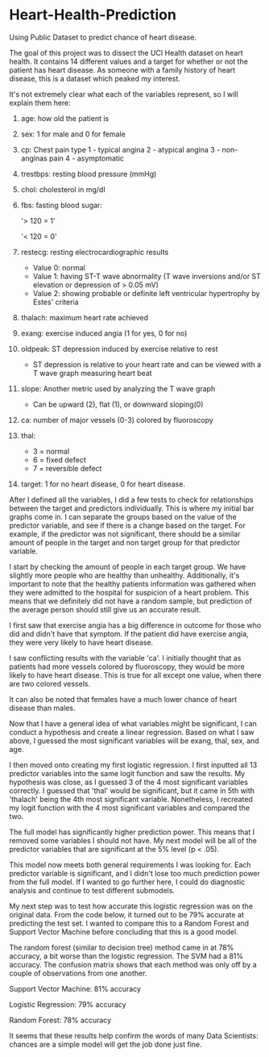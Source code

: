 # Heart-Health-Prediction
Using Public Dataset to predict chance of heart disease.

The goal of this project was to dissect the UCI Health dataset on heart health. It contains 14 different values and a target for whether or not the patient has heart disease. As someone with a family history of heart disease, this is a dataset which peaked my interest.

It's not extremely clear what each of the variables represent, so I will explain them here:

1. age: how old the patient is
2. sex: 1 for male and 0 for female
3. cp: Chest pain type
	1 - typical angina
	2 - atypical angina
	3 - non-anginas pain
	4 - asymptomatic
4. trestbps: resting blood pressure (mmHg)
5. chol: cholesterol in mg/dl
6. fbs: fasting blood sugar:

	'> 120 = 1'
	
	'< 120 = 0'
7. restecg: resting electrocardiographic results 
	- Value 0: normal 
	- Value 1: having ST-T wave abnormality (T wave inversions and/or ST elevation or depression of > 0.05 mV) 
	- Value 2: showing probable or definite left ventricular hypertrophy by Estes' criteria 
8. thalach: maximum heart rate achieved
9. exang: exercise induced angia (1 for yes, 0 for no)
10. oldpeak: ST depression induced by exercise relative to rest
	- ST depression is relative to your heart rate and can be viewed with a T wave graph measuring heart beat
11. slope: Another metric used by analyzing the T wave graph
	- Can be upward (2), flat (1), or downward sloping(0)
12. ca: number of major vessels (0-3) colored by fluoroscopy
13. thal: 
	- 3 = normal
	- 6 = fixed defect
	- 7 = reversible defect
14. target: 1 for no heart disease, 0 for heart disease.

After I defined all the variables, I did a few tests to check for relationships between the target and predictors individually. This is where my initial bar graphs come in. I can separate the groups based on the value of the predictor variable, and see if there is a change based on the target. For example, if the predictor was not significant, there should be a similar amount of people in the target and non target group for that predictor variable.

I start by checking the amount of people in each target group. We have slightly more people who are healthy than unhealthy. Additionally, it's important to note that the healthy patients information was gathered when they were admitted to the hospital for suspicion of a heart problem. This means that we definitely did not have a random sample, but prediction of the average person should still give us an accurate result. 

I first saw that exercise angia has a big difference in outcome for those who did and didn't have that symptom. If the patient did have exercise angia, they were very likely to have heart disease.

I saw conflicting results with the variable 'ca'. I initially thought that as patients had more vessels colored by fluoroscopy, they would be more likely to have heart disease. This is true for all except one value, when there are two colored vessels.

It can also be noted that females have a much lower chance of heart disease than males.

Now that I have a general idea of what variables might be significant, I can conduct a hypothesis and create a linear regression. Based on what I saw above, I guessed the most significant variables will be  exang, thal, sex, and age.

I then moved onto creating my first logistic regression. I first inputted all 13 predictor variables into the same logit function and saw the results. My hypothesis was close, as I guessed 3 of the 4 most significant variables correctly. I guessed that 'thal' would be significant, but it came in 5th with 'thalach' being the 4th most significant variable. Nonetheless, I recreated my logit function with the 4 most significant variables and compared the two.

The full model has significantly higher prediction power. This means that I removed some variables I should not have. My next model will be all of the predictor variables that are significant at the 5% level (p < .05).

This model now meets both general requirements I was looking for. Each predictor variable is significant, and I didn't lose too much prediction power from the full model. If I wanted to go further here, I could do diagnostic analysis and continue to test different submodels.

My next step was to test how accurate this logistic regression was on the original data. From the code below, it turned out to be 79% accurate at predicting the test set. I wanted to compare this to a Random Forest and Support Vector Machine before concluding that this is a good model.

The random forest (similar to decision tree) method came in at 78% accuracy, a bit worse than the logistic regression. The SVM had a 81% accuracy. The confusion matrix shows that each method was only off by a couple of observations from one another.

Support Vector Machine: 81% accuracy

Logistic Regression: 79% accuracy

Random Forest: 78% accuracy

It seems that these results help confirm the words of many Data Scientists: chances are a simple model will get the job done just fine. 

